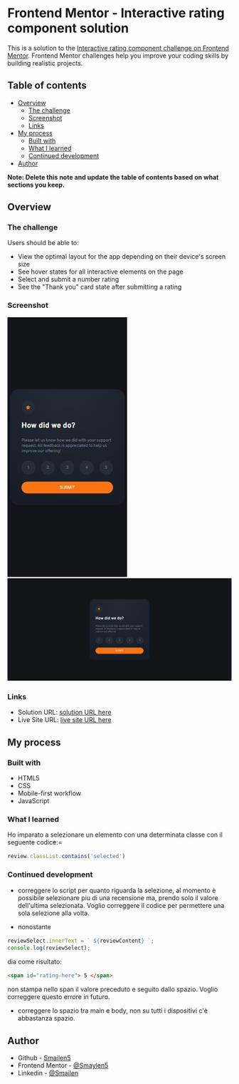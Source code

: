# Frontend Mentor - Interactive rating component solution

This is a solution to the [Interactive rating component challenge on Frontend Mentor](https://www.frontendmentor.io/challenges/interactive-rating-component-koxpeBUmI). Frontend Mentor challenges help you improve your coding skills by building realistic projects. 

## Table of contents

- [Overview](#overview)
  - [The challenge](#the-challenge)
  - [Screenshot](#screenshot)
  - [Links](#links)
- [My process](#my-process)
  - [Built with](#built-with)
  - [What I learned](#what-i-learned)
  - [Continued development](#continued-development)
- [Author](#author)

**Note: Delete this note and update the table of contents based on what sections you keep.**

## Overview

### The challenge

Users should be able to:

- View the optimal layout for the app depending on their device's screen size
- See hover states for all interactive elements on the page
- Select and submit a number rating
- See the "Thank you" card state after submitting a rating

### Screenshot

![smartphone](./images/smarphone.jpeg)
![desktop](./images/desktop.jpeg)


### Links

- Solution URL: [solution URL here](https://github.com/Smailen5/Frontend-Mentor-Challenge/tree/main/interactive-rating-component-main-main)
- Live Site URL: [live site URL here](https://smailen5.github.io/Frontend-Mentor-Challenge/interactive-rating-component-main-main/)

## My process

### Built with

- HTML5
- CSS
- Mobile-first workflow
- JavaScript


### What I learned

Ho imparato a selezionare un elemento con una determinata classe con il seguente codice:=

```js
review.classList.contains('selected')
```


### Continued development

- correggere lo script per quanto riguarda la selezione, al momento è possibile selezionare piu di una recensione ma, prendo solo il valore dell'ultima selezionata. Voglio correggere il codice per permettere una sola selezione alla volta.

- nonostante 
```js
reviewSelect.innerText = ` ${reviewContent} `;
console.log(reviewSelect);
```
dia come risultato:
```html
<span id="rating-here"> 5 </span>
```

non stampa nello span il valore preceduto e seguito dallo spazio. Voglio correggere questo errore in futuro.
- correggere lo spazio tra main e body, non su tutti i dispositivi c'è abbastanza spazio.


## Author

- Github - [Smailen5](https://github.com/Smailen5)
- Frontend Mentor - [@Smaylen5](https://www.frontendmentor.io/profile/Smailen5)
- Linkedin - [@Smailen](https://www.linkedin.com/in/smailen-vargas/)

